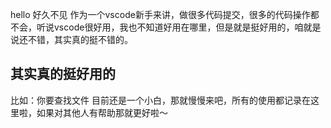 hello 好久不见 作为一个vscode新手来讲，做很多代码提交，很多的代码操作都不会，听说vscode很好用，我也不知道好用在哪里，但是就是挺好用的，咱就是说还不错，其实真的挺不错的。
## 其实真的挺好用的
比如：你要查找文件
目前还是一个小白，那就慢慢来吧，所有的使用都记录在这里啦，如果对其他人有帮助那就更好啦～
